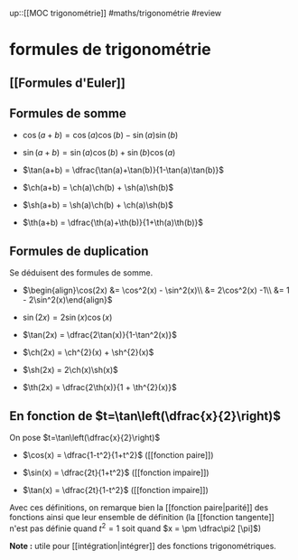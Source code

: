 up::[[MOC trigonométrie]]
#maths/trigonométrie #review 
# formules de trigonométrie

## [[Formules d'Euler]]

## Formules de somme

 - $\cos(a+b) = \cos(a)\cos(b) - \sin(a)\sin(b)$
 - $\sin(a+b) = \sin(a)\cos(b)+\sin(b)\cos(a)$
 - $\tan(a+b) = \dfrac{\tan(a)+\tan(b)}{1-\tan(a)\tan(b)}$

 - $\ch(a+b) = \ch(a)\ch(b) + \sh(a)\sh(b)$
 - $\sh(a+b) = \sh(a)\ch(b) + \ch(a)\sh(b)$
 - $\th(a+b) = \dfrac{\th(a)+\th(b)}{1+\th(a)\th(b)}$

## Formules de duplication
Se déduisent des formules de somme.

 - $\begin{align}\cos(2x) &= \cos^2(x) - \sin^2(x)\\ &= 2\cos^2(x) -1\\ &= 1 - 2\sin^2(x)\end{align}$

 - $\sin(2x) = 2\sin(x)\cos(x)$

 - $\tan(2x) = \dfrac{2\tan(x)}{1-\tan^2(x)}$

 - $\ch(2x) = \ch^{2}(x) + \sh^{2}(x)$

 - $\sh(2x) = 2\ch(x)\sh(x)$

 - $\th(2x) = \dfrac{2\th(x)}{1 + \th^{2}(x)}$
 
## En fonction de $t=\tan\left(\dfrac{x}{2}\right)$
On pose $t=\tan\left(\dfrac{x}{2}\right)$
 - $\cos(x) = \dfrac{1-t^2}{1+t^2}$ ([[fonction paire]])

 - $\sin(x) = \dfrac{2t}{1+t^2}$ ([[fonction impaire]])

 - $\tan(x) = \dfrac{2t}{1-t^2}$ ([[fonction impaire]])

Avec ces définitions, on remarque bien la [[fonction paire|parité]] des fonctions ainsi que leur ensemble de définition (la [[fonction tangente]] n'est pas définie quand $t^2 = 1$ soit quand $x = \pm \dfrac\pi2 [\pi]$)

**Note :** utile pour [[intégration|intégrer]] des fonctions trigonométriques.

